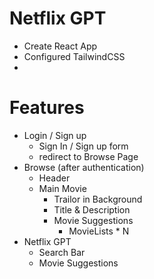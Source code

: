  # Netflix GPT

 - Create React App
 - Configured TailwindCSS
 - 


 # Features
 - Login / Sign up 
    - Sign In / Sign up form
    - redirect to Browse Page
 - Browse (after authentication)
    - Header
    - Main Movie
        - Trailor in Background
        - Title & Description
        - Movie Suggestions
            - MovieLists * N
 - Netflix GPT
    - Search Bar
    - Movie Suggestions